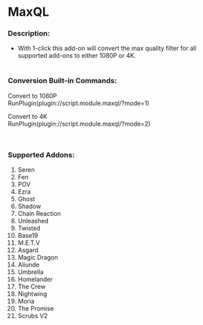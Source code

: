 # MaxQL

### Description:
- With 1-click this add-on will convert the max quality filter for all supported add-ons to either 1080P or 4K.<br><br>


### Conversion Built-in Commands:
<p>Convert to 1080P<br>
RunPlugin(plugin://script.module.maxql/?mode=1)</p>

<p>Convert to 4K<br>
RunPlugin(plugin://script.module.maxql/?mode=2)</p><br>


### Supported Addons:
1.  Seren<br>
2.  Fen<br>
3.  POV<br>
4.  Ezra<br>
5.  Ghost<br>
6.  Shadow<br>
7.  Chain Reaction<br>
8.  Unleashed<br>
9.  Twisted<br>
10. Base19<br>
11. M.E.T.V<br>
12. Asgard<br>
13. Magic Dragon<br>
14. Aliunde<br>
15. Umbrella<br>
16. Homelander<br>
17. The Crew<br>
18. Nightwing<br>
19. Moria<br>
20. The Promise<br>
21. Scrubs V2<br>